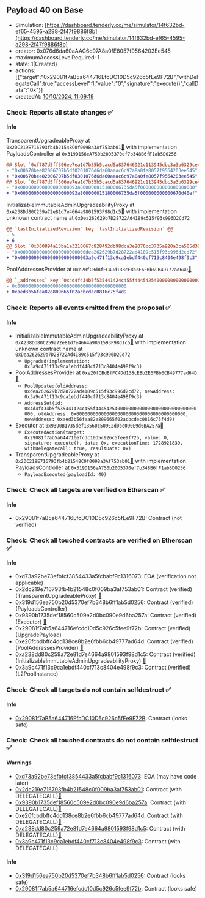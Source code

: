 ## Payload 40 on Base

- Simulation: [https://dashboard.tenderly.co/me/simulator/14f632bd-ef65-4595-a298-2f47f9886f8b](https://dashboard.tenderly.co/me/simulator/14f632bd-ef65-4595-a298-2f47f9886f8b)
- creator: 0x076d6da60aAAC6c97A8a0fE8057f9564203Ee545
- maximumAccessLevelRequired: 1
- state: 1(Created)
- actions: [{"target":"0x29081f7aB5a644716EfcDC10D5c926c5fEe9F72B","withDelegateCall":true,"accessLevel":1,"value":"0","signature":"execute()","callData":"0x"}]
- createdAt: [10/10/2024, 11:09:19](https://basescan.org/tx/0xa12678529bbdefb2a1331ac5234a422abff216b865ee38857e8b3c3ea9ebe2a3)

### Check: Reports all state changes :white_check_mark:

#### Info


TransparentUpgradeableProxy at `0x2DC219E716793fb4b21548C0f009Ba3Af753ab01`[:ghost:](https://github.com/bgd-labs/aave-address-book "GovernanceV3Base.PAYLOADS_CONTROLLER") with implementation PayloadsController at `0x319D156eA750b20D5370ef7b348B6fF1ab5D0256`
```diff
@@ Slot `0xf787d5ff306ee7ea1d7b35b5cacd5a837646921c113945dbc3a3b6329ce40033` @@
- "0x00670bee82006707b5df0201076d6da60aaac6c97a8a0fe8057f9564203ee545"
+ "0x00670bee82006707b5df0301076d6da60aaac6c97a8a0fe8057f9564203ee545"
@@ Slot `0xf787d5ff306ee7ea1d7b35b5cacd5a837646921c113945dbc3a3b6329ce40034` @@
- "0x000000000000000000093a800000015180006735da5f00000000000000000000"
+ "0x000000000000000000093a800000015180006735da5f000000000000670d40ef"
```

InitializableImmutableAdminUpgradeabilityProxy at `0xA238Dd80C259a72e81d7e4664a9801593F98d1c5`[:ghost:](https://github.com/bgd-labs/aave-address-book "AaveV3Base.POOL") with implementation unknown contract name at `0xDea262629b7D28722Ad4189c515f93c996D2Cd72`
```diff
@@ `lastInitializedRevision` key `lastInitializedRevision` @@
- 5
+ 6
@@ Slot `0x360894a13ba1a3210667c828492db98dca3e2076cc3735a920a3ca505d382bbc` @@
- "0x000000000000000000000000dea262629b7d28722ad4189c515f93c996d2cd72"
+ "0x0000000000000000000000003a9c471f13c9ca1ebdf440cf713c8404e498f9c3"
```

PoolAddressesProvider at `0xe20fCBdBfFC4Dd138cE8b2E6FBb6CB49777ad64D`[:ghost:](https://github.com/bgd-labs/aave-address-book "AaveV3Base.POOL_ADDRESSES_PROVIDER")
```diff
@@ `_addresses` key `0x4d4f434b5f535441424c455f4445425400000000000000000000000000000000` @@
- 0x0000000000000000000000000000000000000000
+ 0xaed3b56fea82e809665f02acbcdec0816c75f4d9
```


### Check: Reports all events emitted from the proposal :white_check_mark:

#### Info

- InitializableImmutableAdminUpgradeabilityProxy at `0xA238Dd80C259a72e81d7e4664a9801593F98d1c5`[:ghost:](https://github.com/bgd-labs/aave-address-book "AaveV3Base.POOL") with implementation unknown contract name at `0xDea262629b7D28722Ad4189c515f93c996D2Cd72`
  - `Upgraded(implementation: 0x3a9c471f13c9ca1ebdf440cf713c8404e498f9c3)`
- PoolAddressesProvider at `0xe20fCBdBfFC4Dd138cE8b2E6FBb6CB49777ad64D`[:ghost:](https://github.com/bgd-labs/aave-address-book "AaveV3Base.POOL_ADDRESSES_PROVIDER")
  - `PoolUpdated(oldAddress: 0xdea262629b7d28722ad4189c515f93c996d2cd72, newAddress: 0x3a9c471f13c9ca1ebdf440cf713c8404e498f9c3)`
  - `AddressSet(id: 0x4d4f434b5f535441424c455f4445425400000000000000000000000000000000, oldAddress: 0x0000000000000000000000000000000000000000, newAddress: 0xaed3b56fea82e809665f02acbcdec0816c75f4d9)`
- Executor at `0x9390B1735def18560c509E2d0bc090E9d6BA257a`[:ghost:](https://github.com/bgd-labs/aave-address-book "AaveV3Base.ACL_ADMIN, GovernanceV3Base.EXECUTOR_LVL_1")
  - `ExecutedAction(target: 0x29081f7ab5a644716efcdc10d5c926c5fee9f72b, value: 0, signature: execute(), data: 0x, executionTime: 1728921839, withDelegatecall: true, resultData: 0x)`
- TransparentUpgradeableProxy at `0x2DC219E716793fb4b21548C0f009Ba3Af753ab01`[:ghost:](https://github.com/bgd-labs/aave-address-book "GovernanceV3Base.PAYLOADS_CONTROLLER") with implementation PayloadsController at `0x319D156eA750b20D5370ef7b348B6fF1ab5D0256`
  - `PayloadExecuted(payloadId: 40)`

### Check: Check all targets are verified on Etherscan :white_check_mark:

#### Info

- 0x29081f7aB5a644716EfcDC10D5c926c5fEe9F72B: Contract (not verified) 

### Check: Check all touched contracts are verified on Etherscan :white_check_mark:

#### Info

- 0xd73a92be73efbfcf3854433a5fcbabf9c1316073: EOA (verification not applicable)
- 0x2dc219e716793fb4b21548c0f009ba3af753ab01: Contract (verified) (TransparentUpgradeableProxy) [:ghost:](https://github.com/bgd-labs/aave-address-book "GovernanceV3Base.PAYLOADS_CONTROLLER")
- 0x319d156ea750b20d5370ef7b348b6ff1ab5d0256: Contract (verified) (PayloadsController) 
- 0x9390b1735def18560c509e2d0bc090e9d6ba257a: Contract (verified) (Executor) [:ghost:](https://github.com/bgd-labs/aave-address-book "AaveV3Base.ACL_ADMIN, GovernanceV3Base.EXECUTOR_LVL_1")
- 0x29081f7ab5a644716efcdc10d5c926c5fee9f72b: Contract (verified) (UpgradePayload) 
- 0xe20fcbdbffc4dd138ce8b2e6fbb6cb49777ad64d: Contract (verified) (PoolAddressesProvider) [:ghost:](https://github.com/bgd-labs/aave-address-book "AaveV3Base.POOL_ADDRESSES_PROVIDER")
- 0xa238dd80c259a72e81d7e4664a9801593f98d1c5: Contract (verified) (InitializableImmutableAdminUpgradeabilityProxy) [:ghost:](https://github.com/bgd-labs/aave-address-book "AaveV3Base.POOL")
- 0x3a9c471f13c9ca1ebdf440cf713c8404e498f9c3: Contract (verified) (L2PoolInstance) 

### Check: Check all targets do not contain selfdestruct :white_check_mark:

#### Info

- [0x29081f7aB5a644716EfcDC10D5c926c5fEe9F72B](https://basescan.org/address/0x29081f7aB5a644716EfcDC10D5c926c5fEe9F72B): Contract (looks safe)

### Check: Check all touched contracts do not contain selfdestruct :white_check_mark:

#### Warnings

- [0xd73a92be73efbfcf3854433a5fcbabf9c1316073](https://basescan.org/address/0xd73a92be73efbfcf3854433a5fcbabf9c1316073): EOA (may have code later)
- [0x2dc219e716793fb4b21548c0f009ba3af753ab01](https://basescan.org/address/0x2dc219e716793fb4b21548c0f009ba3af753ab01): Contract (with DELEGATECALL)[:ghost:](https://github.com/bgd-labs/aave-address-book "GovernanceV3Base.PAYLOADS_CONTROLLER")
- [0x9390b1735def18560c509e2d0bc090e9d6ba257a](https://basescan.org/address/0x9390b1735def18560c509e2d0bc090e9d6ba257a): Contract (with DELEGATECALL)[:ghost:](https://github.com/bgd-labs/aave-address-book "AaveV3Base.ACL_ADMIN, GovernanceV3Base.EXECUTOR_LVL_1")
- [0xe20fcbdbffc4dd138ce8b2e6fbb6cb49777ad64d](https://basescan.org/address/0xe20fcbdbffc4dd138ce8b2e6fbb6cb49777ad64d): Contract (with DELEGATECALL)[:ghost:](https://github.com/bgd-labs/aave-address-book "AaveV3Base.POOL_ADDRESSES_PROVIDER")
- [0xa238dd80c259a72e81d7e4664a9801593f98d1c5](https://basescan.org/address/0xa238dd80c259a72e81d7e4664a9801593f98d1c5): Contract (with DELEGATECALL)[:ghost:](https://github.com/bgd-labs/aave-address-book "AaveV3Base.POOL")
- [0x3a9c471f13c9ca1ebdf440cf713c8404e498f9c3](https://basescan.org/address/0x3a9c471f13c9ca1ebdf440cf713c8404e498f9c3): Contract (with DELEGATECALL)

#### Info

- [0x319d156ea750b20d5370ef7b348b6ff1ab5d0256](https://basescan.org/address/0x319d156ea750b20d5370ef7b348b6ff1ab5d0256): Contract (looks safe)
- [0x29081f7ab5a644716efcdc10d5c926c5fee9f72b](https://basescan.org/address/0x29081f7ab5a644716efcdc10d5c926c5fee9f72b): Contract (looks safe)

